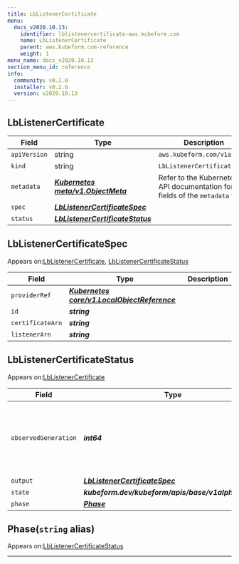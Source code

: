 ```yaml
---
title: LbListenerCertificate
menu:
  docs_v2020.10.13:
    identifier: lblistenercertificate-aws.kubeform.com
    name: LbListenerCertificate
    parent: aws.kubeform.com-reference
    weight: 1
menu_name: docs_v2020.10.13
section_menu_id: reference
info:
  community: v0.2.0
  installer: v0.2.0
  version: v2020.10.13
---
```


## LbListenerCertificate
| Field | Type | Description |
| ------ | ----- | ----------- |
| `apiVersion` | string | `aws.kubeform.com/v1alpha1` |
|    `kind` | string | `LbListenerCertificate` |
| `metadata` | ***[Kubernetes meta/v1.ObjectMeta](https://kubernetes.io/docs/reference/generated/kubernetes-api/v1.13/#objectmeta-v1-meta)***|Refer to the Kubernetes API documentation for the fields of the `metadata` field.|
| `spec` | ***[LbListenerCertificateSpec](#lblistenercertificatespec)***||
| `status` | ***[LbListenerCertificateStatus](#lblistenercertificatestatus)***||
## LbListenerCertificateSpec

Appears on:[LbListenerCertificate](#lblistenercertificate), [LbListenerCertificateStatus](#lblistenercertificatestatus)

| Field | Type | Description |
| ------ | ----- | ----------- |
| `providerRef` | ***[Kubernetes core/v1.LocalObjectReference](https://kubernetes.io/docs/reference/generated/kubernetes-api/v1.13/#localobjectreference-v1-core)***||
| `id` | ***string***||
| `certificateArn` | ***string***||
| `listenerArn` | ***string***||
## LbListenerCertificateStatus

Appears on:[LbListenerCertificate](#lblistenercertificate)

| Field | Type | Description |
| ------ | ----- | ----------- |
| `observedGeneration` | ***int64***| ***(Optional)*** Resource generation, which is updated on mutation by the API Server.|
| `output` | ***[LbListenerCertificateSpec](#lblistenercertificatespec)***| ***(Optional)*** |
| `state` | ***kubeform.dev/kubeform/apis/base/v1alpha1.State***| ***(Optional)*** |
| `phase` | ***[Phase](#phase)***| ***(Optional)*** |
## Phase(`string` alias)

Appears on:[LbListenerCertificateStatus](#lblistenercertificatestatus)

---
